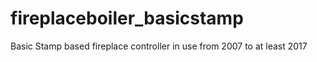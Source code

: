 # fireplaceboiler_basicstamp
Basic Stamp based fireplace controller in use from 2007 to at least 2017
